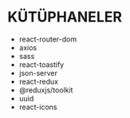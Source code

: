 # KÜTÜPHANELER
- react-router-dom
- axios
- sass
- react-toastify
- json-server
- react-redux
- @reduxjs/toolkit
- uuid
- react-icons